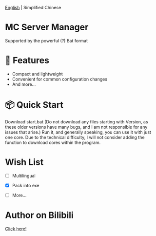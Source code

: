 [English](README.md) | Simplified Chinese


# MC Server Manager


Supported by the powerful (?) Bat format


# 🌟 Features


- Compact and lightweight
- Convenient for common configuration changes
- And more...


# 📦 Quick Start


Download start.bat (Do not download any files starting with Version, as these older versions have many bugs, and I am not responsible for any issues that arise.) Run it, and generally speaking, you can use it with just one core. Due to the technical difficulty, I will not consider adding the function to download cores within the program.


# Wish List


- [ ] Multilingual
- [x] Pack into exe
- [ ] More...


# Author on Bilibili


[Click here!](https://space.bilibili.com/3546703915387263)
